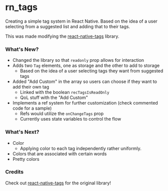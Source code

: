 # rn_tags
Creating a simple tag system in React Native. Based on the idea of a user selecting from a suggested list and adding that to their tags. 

This was made modifying the [react-native-tags](https://github.com/peterp/react-native-tags) library.


### What's New?
* Changed the library so that `readonly` prop allows for interaction 
* Adds two `Tag` elements, one as storage and the other to add to storage
	* Based on the idea of a user selecting tags they want from suggested tags
* Added "Add Custom" in the array so users can choose if they want to add their own tag
 	* Linked with the boolean `recTagsIsReadOnly`
 	* QoL stuff with the "Add Custom"
* Implements a ref system for further customization (check commented code for a sample)
	* Refs would utilize the `onChangeTags` prop
	* Currently uses state variables to control the flow

### What's Next?
* Color
	* Applying color to each tag independently rather uniformly.
* Colors that are associated with certain words
* Pretty colors

### Credits
Check out [react-native-tags](https://github.com/peterp/react-native-tags) for the original library!
